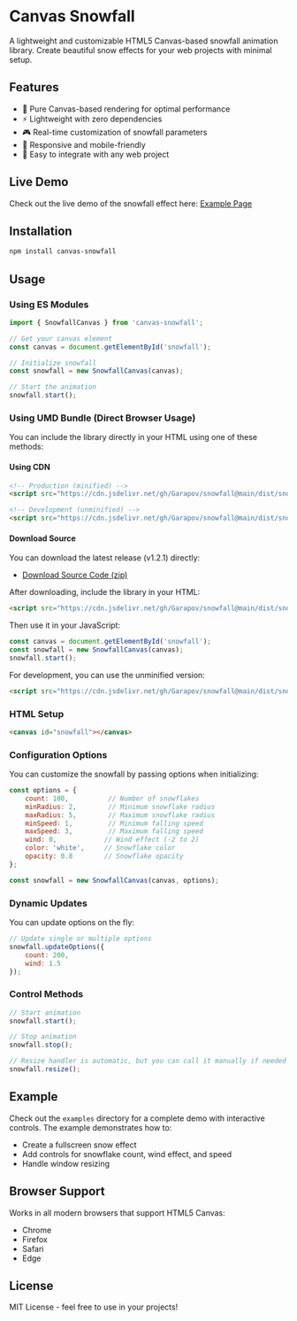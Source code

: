 # Canvas Snowfall

A lightweight and customizable HTML5 Canvas-based snowfall animation library. Create beautiful snow effects for your web projects with minimal setup.

## Features

- 🎨 Pure Canvas-based rendering for optimal performance
- ⚡️ Lightweight with zero dependencies
- 🎮 Real-time customization of snowfall parameters
- 📱 Responsive and mobile-friendly
- 🎯 Easy to integrate with any web project

## Live Demo

Check out the live demo of the snowfall effect here: [Example Page](https://garapov.github.io/snowfall/examples/index.html)

## Installation

```bash
npm install canvas-snowfall
```

## Usage

### Using ES Modules

```javascript
import { SnowfallCanvas } from 'canvas-snowfall';

// Get your canvas element
const canvas = document.getElementById('snowfall');

// Initialize snowfall
const snowfall = new SnowfallCanvas(canvas);

// Start the animation
snowfall.start();
```

### Using UMD Bundle (Direct Browser Usage)

You can include the library directly in your HTML using one of these methods:

#### Using CDN

```html
<!-- Production (minified) -->
<script src="https://cdn.jsdelivr.net/gh/Garapov/snowfall@main/dist/snowfall.umd.min.js"></script>

<!-- Development (unminified) -->
<script src="https://cdn.jsdelivr.net/gh/Garapov/snowfall@main/dist/snowfall.umd.js"></script>
```

#### Download Source

You can download the latest release (v1.2.1) directly:
- [Download Source Code (zip)](https://github.com/Garapov/snowfall/archive/refs/tags/v1.2.1.zip)

After downloading, include the library in your HTML:

```html
<script src="https://cdn.jsdelivr.net/gh/Garapov/snowfall@main/dist/snowfall.umd.min.js"></script>
```

Then use it in your JavaScript:

```javascript
const canvas = document.getElementById('snowfall');
const snowfall = new SnowfallCanvas(canvas);
snowfall.start();
```

For development, you can use the unminified version:
```html
<script src="https://cdn.jsdelivr.net/gh/Garapov/snowfall@main/dist/snowfall.umd.js"></script>
```

### HTML Setup

```html
<canvas id="snowfall"></canvas>
```

### Configuration Options

You can customize the snowfall by passing options when initializing:

```javascript
const options = {
    count: 100,          // Number of snowflakes
    minRadius: 2,        // Minimum snowflake radius
    maxRadius: 5,        // Maximum snowflake radius
    minSpeed: 1,         // Minimum falling speed
    maxSpeed: 3,         // Maximum falling speed
    wind: 0,            // Wind effect (-2 to 2)
    color: 'white',     // Snowflake color
    opacity: 0.8        // Snowflake opacity
};

const snowfall = new SnowfallCanvas(canvas, options);
```

### Dynamic Updates

You can update options on the fly:

```javascript
// Update single or multiple options
snowfall.updateOptions({
    count: 200,
    wind: 1.5
});
```

### Control Methods

```javascript
// Start animation
snowfall.start();

// Stop animation
snowfall.stop();

// Resize handler is automatic, but you can call it manually if needed
snowfall.resize();
```

## Example

Check out the `examples` directory for a complete demo with interactive controls. The example demonstrates how to:
- Create a fullscreen snow effect
- Add controls for snowflake count, wind effect, and speed
- Handle window resizing

## Browser Support

Works in all modern browsers that support HTML5 Canvas:
- Chrome
- Firefox
- Safari
- Edge

## License

MIT License - feel free to use in your projects!